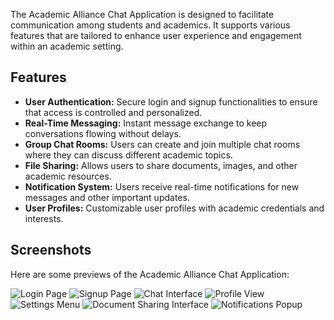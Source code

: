 The Academic Alliance Chat Application is designed to facilitate communication among students and academics. It supports various features that are tailored to enhance user experience and engagement within an academic setting.

## Features

- **User Authentication:** Secure login and signup functionalities to ensure that access is controlled and personalized.
- **Real-Time Messaging:** Instant message exchange to keep conversations flowing without delays.
- **Group Chat Rooms:** Users can create and join multiple chat rooms where they can discuss different academic topics.
- **File Sharing:** Allows users to share documents, images, and other academic resources.
- **Notification System:** Users receive real-time notifications for new messages and other important updates.
- **User Profiles:** Customizable user profiles with academic credentials and interests.

## Screenshots

Here are some previews of the Academic Alliance Chat Application:

![Login Page](https://github.com/user-attachments/assets/d6b7154f-8f67-42ee-b5c0-508476e23317)
![Signup Page](https://github.com/user-attachments/assets/d8c36980-5ac6-4ca9-966d-063806709e92)
![Chat Interface](https://github.com/user-attachments/assets/3808b5ff-365d-454e-847a-e8e246919b63)
![Profile View](https://github.com/user-attachments/assets/d48f0434-0bdf-4b47-9504-ab01c271f24d)
![Settings Menu](https://github.com/user-attachments/assets/4ba8fa16-fbb7-40af-9f50-bb88ded98572)
![Document Sharing Interface](https://github.com/user-attachments/assets/a64e5595-13db-4f6a-a76a-54cd23412d85)
![Notifications Popup](https://github.com/user-attachments/assets/77bf670a-f371-48c2-8100-ff6a43eaf78d)
